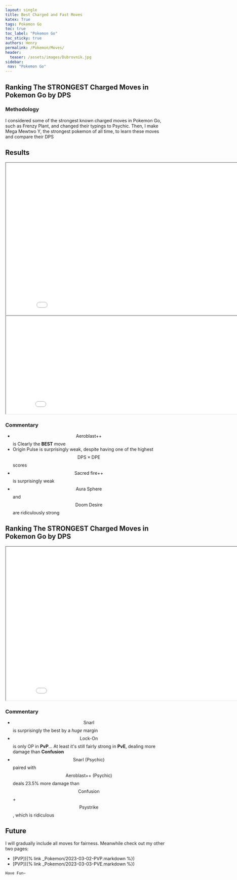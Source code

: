 ```yaml
---
layout: single
title: Best Charged and Fast Moves
katex: True
tags: Pokemon Go
toc: true
toc_label: "Pokemon Go"
toc_sticky: true
authors: Henry
permalink: /Pokemon/Moves/
header:
  teaser: /assets/images/Dubrovnik.jpg
sidebar:
 nav: "Pokemon Go"
---
```


## Ranking The STRONGEST Charged Moves in Pokemon Go by DPS

### Methodology
I considered some of the strongest known charged moves in Pokemon Go, such as Frenzy Plant, and changed their typings to Psychic. Then, I make Mega Mewtwo Y, the strongest pokemon of all time, to learn these moves and compare their DPS

## Results

<iframe src="/assets/images/Moves1.png" width="882px" height="479px"></iframe>

<iframe src="/assets/images/Moves2.png" width="874px" height="309px"></iframe>

### Commentary
 - $$\text{Aeroblast++}$$ is Clearly the **BEST** move
 - Origin Pulse is surprisingly weak, despite having one of the highest $$\text{DPS} \times \text{DPE}$$ scores
 - $$\text{Sacred fire++}$$ is surprisingly weak
 - $$\text{Aura Sphere}$$ and $$\text{Doom Desire}$$ are ridiculously strong

## Ranking The STRONGEST Charged Moves in Pokemon Go by DPS

<iframe src="/assets/images/Moves2.png" width="878px" height="485px"></iframe>

### Commentary
 - $$\text{Snarl}$$ is surprisingly the best by a *huge* margin
 - $$\text{Lock-On}$$ is only OP in **PvP**... At least it's still fairly strong in **PvE**, dealing more damage than **Confusion**
 - $$\text{Snarl (Psychic)}$$ paired with $$\text{Aeroblast++ (Psychic)}$$ deals 23.5% more damage than $$\text{Confusion}$$+$$\text{Psystrike}$$, which is ridiculous

  
## Future
I will gradually include all moves for fairness. Meanwhile check out my other two pages:

 - [PVP]({% link _Pokemon/2023-03-02-PVP.markdown %})
 - [PVP]({% link _Pokemon/2023-03-03-PVE.markdown %})

```bash
Have Fun~
```


